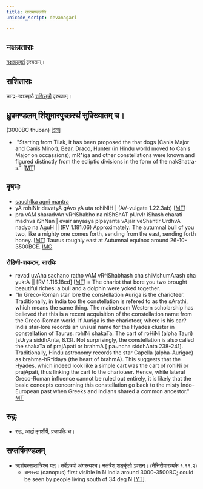 ```yaml
---
title: तारामण्डलानि
unicode_script: devanagari

---
```


## नक्षत्रताराः
[नक्षत्रसूक्तं](../../../mantraH/worlds/Rk/naxatra-suuktam/) दृश्यताम्।

## राशिताराः
चान्द्र-नक्षत्रपृष्ठे [राशिसूचौ](../chAndra-naxatram/) दृश्यताम्।

## ध्रुवमण्डलम् शिंशुमारपुच्छस्थं सुविख्यातम् च।

(3000BC thuban) \[[ऽत्र](../../mantraH/misc-devas/yajuH/dhruva/)\]

-  "Starting from Tilak, it has been proposed the that dogs (Canis Major and Canis Minor), Bear, Draco, Hunter (in Hindu world moved to Canis Major on occassions); mR^iga and other constellations were known and figured distinctly from the ecliptic divisions in the form of the nakShatra-s." \[[MT](https://manasataramgini.wordpress.com/2013/11/08/anatomy-and-heavens-in-the-boomorphic-universe/)\]

## वृषभः
- [sauchIka agni mantra](https://manasataramgini.wordpress.com/2006/11/21/the-path-of-fire/)
- yA rohiNIr devatyA gAvo yA uta rohiNIH | (AV-vulgate 1.22.3ab) \[[MT](https://manasataramgini.wordpress.com/2013/11/08/anatomy-and-heavens-in-the-boomorphic-universe/)\]
- pra vAM sharadvAn vR^iShabho na niShShAT pUrvIr iShash charati madhva iShNan |
    evair anyasya pIpayanta vAjair veShantIr UrdhvA nadyo na AguH || (RV 1.181.06)
    Approximately: The autumnal bull of you two, like a mighty one comes forth, sending from the east, sending forth honey. \[[MT](https://manasataramgini.wordpress.com/2013/11/08/anatomy-and-heavens-in-the-boomorphic-universe/)\]
    Taurus roughly east at Autumnal equinox around 26-10-3500BCE. [IMG](https://imgur.com/a/ZEcy9)

### रोहिणी-शकटम्, सारथिः
- revad uvAha sachano ratho vAM vR^iShabhash cha shiMshumArash cha yuktA || \[RV 1.116.18cd\] \[[MT](https://manasataramgini.wordpress.com/2013/11/08/anatomy-and-heavens-in-the-boomorphic-universe/)\] = The chariot that bore you two brought beautiful riches: a bull and a dolphin were yoked together.
- "In Greco-Roman star lore the constellation Auriga is the charioteer. Traditionally, in India too the constellation is refered to as the sArathi, which means the same thing. The mainstream Western scholarship has believed that this is a recent acquisition of the constellation name from the Greco-Roman world. If Auriga is the charioteer, where is his car? India star-lore records an unsual name for the Hyades cluster in constellation of Taurus: rohINi shakaTa: The cart of roHiNi (alpha Tauri) [sUrya siddhAnta, 8.13]. Not surprisingly, the constellation is also called the shakaTa of prajApati or brahmA [ pa~ncha siddhAnta 238-241]. Traditionally, Hindu astronomy records the star Capella (alpha-Aurigae) as brahma-hR^idaya (the heart of brahmA). This suggests that the Hyades, which indeed look like a simple cart was the cart of rohiNi or prajApati, thus linking the cart to the charioteer. Hence, while lateral Greco-Roman influence cannot be ruled out entirely, it is likely that the basic concepts concerning this constellation go back to the misty Indo-European past when Greeks and Indians shared a common ancestor." [MT](https://manasataramgini.wordpress.com/2003/08/17/rohinis-cart/)


## रुद्रः
- रुद्रः, आर्द्रा मृगशीर्षे, प्रजापतिः च।

## सप्तर्षिमण्डलम्
- ऋश॑यस्स॒प्तात्रि॑श्च॒ यत्। सर्वेऽत्रयो अ॑गस्त्य॒श्च। नक्ष॑त्रै॒श् शङ्कृ॑तो ऽवसन्। (तैत्तिरीयारण्यके १.११.२)
    - अगस्त्यः (canopus) first visible in N India around 3000-3500BC; could be seen by people living south of 34 deg N \[[YT](https://youtu.be/5R2lXuUMdoo?t=1470)\].
